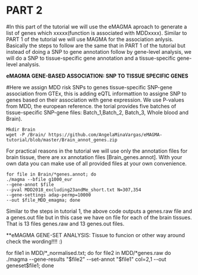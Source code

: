 # PART 2

#In this part of the tutorial we will use the eMAGMA aproach to generate a list of genes which xxxxx(function is associated with MDDxxxx). Similar to PART 1 of the tutorial we will use MAGMA for the association anlysis. Basically the steps to follow are the same that in PART 1 of the tutorial but instead of doing a SNP to gene annotation follow by gene-level analysis, we will do a SNP to tissue-specific gene annotation and a tissue-specific gene-level analysis.


 
 **eMAGMA GENE-BASED ASSOCIATION: SNP TO TISSUE SPECIFIC GENES**

#Here we assign MDD risk SNPs to genes tissue-specific SNP-gene association from GTEx, this is adding eQTL informattion to assigne SNP to genes based on their association with gene expression. We use P-values from MDD, the european reference. the torial provides five batches of tissue-specific SNP-gene files: Batch_1,Batch_2, Batch_3, Whole blood and Brain). 
 
    Mkdir Brain
    wget -P /Brain/ https://github.com/AngelaMinaVargas/eMAGMA-tutorial/blob/master/Brain_annot_genes.zip

For practical reasons in the tutorial we will use only the annotation files for brain tissue, there are xx annotation files [Brain_genes.annot].  With your own data you can make use of all provided files at your own convenience.

    for file in Brain/*genes.annot; do 
    ./magma --bfile g1000_eur 
    --gene-annot $file 
    --pval MDD2018_excluding23andMe_short.txt N=307,354 
    --gene-settings adap-permp=10000 
    --out $file_MDD_emagma; done
    
Similar to the steps in tutorial 1, the above code outputs a genes.raw file and a genes.out file but in this case we have on file for each of the brain tissues. That is 13 files genes.raw and 13 genes.out files. 
 

**eMAGMA GENE-SET ANALYSIS: Tissue to funcion or other way around check the wording!!!! :)

for file1 in MDD/*_normalised.txt; do 
  for file2 in MDD/*genes.raw do
 ./magma --gene-results "$file2" --set-annot "$file1" col=2,1 --out geneset$file1; done
 
 

